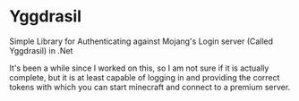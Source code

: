 # Yggdrasil
Simple Library for Authenticating against Mojang's Login server (Called Yggdrasil) in .Net

It's been a while since I worked on this, so I am not sure if it is actually complete, but it is at least capable of logging in and providing the correct tokens with which you can start minecraft and connect to a premium server.
